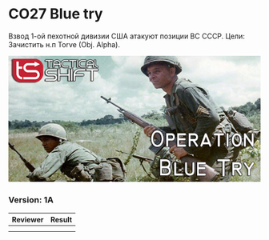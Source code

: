 ﻿# CO27 Blue try
Взвод 1-ой пехотной дивизии США атакуют позиции ВС СССР. Цели: Зачистить н.п Torve (Obj. Alpha).

<img src='https://raw.githubusercontent.com/rempopo/CO27_Blue_try.WL_Rosche/master/overview.jpg' />	

### Version: 1A


| Reviewer | Result |
| ------------ | ------------- |
| | |
| | |
